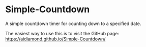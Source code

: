 # Simple-Countdown
A simple countdown timer for counting down to a specified date.

The easiest way to use this is to visit the GitHub page: https://aidiamond.github.io/Simple-Countdown/
